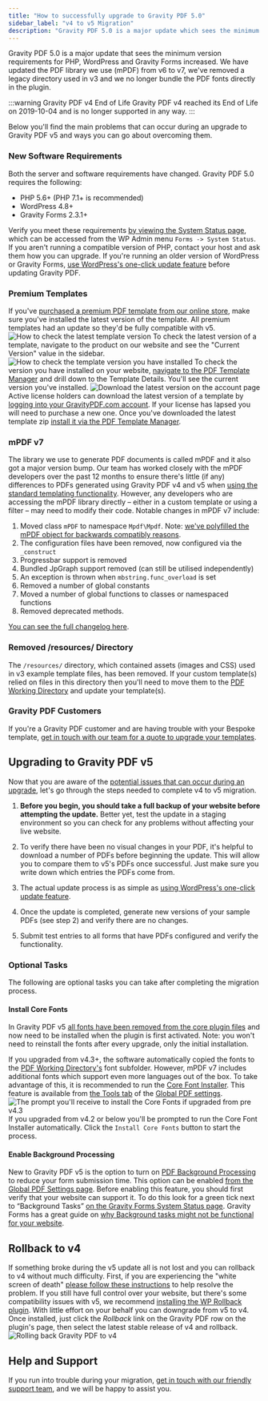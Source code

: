 ```yaml
---
title: "How to successfully upgrade to Gravity PDF 5.0"
sidebar_label: "v4 to v5 Migration"
description: "Gravity PDF 5.0 is a major update which sees the minimum version requirements for PHP, WordPress and Gravity Forms increased. The PDF library we use has been updated from v6 to v7, we've removed a legacy directory used in v3, and we no longer bundle the PDF fonts directly in the plugin."
---
```


Gravity PDF 5.0 is a major update that sees the minimum version requirements for PHP, WordPress and Gravity Forms increased. We have updated the PDF library we use (mPDF) from v6 to v7, we've removed a legacy directory used in v3 and we no longer bundle the PDF fonts directly in the plugin. 

:::warning Gravity PDF v4 End of Life 
Gravity PDF v4 reached its End of Life on 2019-10-04 and is no longer supported in any way.
::: 

Below you'll find the main problems that can occur during an upgrade to Gravity PDF v5 and ways you can go about overcoming them.

### New Software Requirements 

Both the server and software requirements have changed. Gravity PDF 5.0 requires the following:

-   PHP 5.6+ (PHP 7.1+ is recommended)
-   WordPress 4.8+
-   Gravity Forms 2.3.1+

Verify you meet these requirements [by viewing the System Status page](https://docs.gravityforms.com/checking-environment-details/), which can be accessed from the WP Admin menu `Forms -> System Status`. If you aren't running a compatible version of PHP, contact your host and ask them how you can upgrade. If you're running an older version of WordPress or Gravity Forms, [use WordPress's one-click update feature](https://wordpress.org/support/article/dashboard-updates-screen/) before updating Gravity PDF.

### Premium Templates 

If you've [purchased a premium PDF template from our online store](https://gravitypdf.com/template-shop/), make sure you've installed the latest version of the template. All premium templates had an update so they'd be fully compatible with v5. ![How to check the latest template version](https://resources.gravitypdf.com/uploads/2018/08/template-shop-current-version.png) To check the latest version of a template, navigate to the product on our website and see the "Current Version" value in the sidebar. ![How to check the template version you have installed](https://resources.gravitypdf.com/uploads/2018/08/template-manager-template-version.png) To check the version you have installed on your website, [navigate to the PDF Template Manager](user-pdf-template-manager.md) and drill down to the Template Details. You'll see the current version you've installed. ![Download the latest version on the account page](https://resources.gravitypdf.com/uploads/2018/08/download-latest-template.png) Active license holders can download the latest version of a template by [logging into your GravityPDF.com account](https://gravitypdf.com/account/). If your license has lapsed you will need to purchase a new one. Once you've downloaded the latest template zip [install it via the PDF Template Manager](user-pdf-template-manager.md#install).

### mPDF v7 

The library we use to generate PDF documents is called mPDF and it also got a major version bump. Our team has worked closely with the mPDF developers over the past 12 months to ensure there's little (if any) differences to PDFs generated using Gravity PDF v4 and v5 when [using the standard templating functionality](developer-start-customising.md). However, any developers who are accessing the mPDF library directly – either in a custom template or using a filter – may need to modify their code. Notable changes in mPDF v7 include:

1.  Moved class `mPDF` to namespace `Mpdf\Mpdf`. Note: [we've polyfilled the mPDF object for backwards compatibly reasons](https://github.com/GravityPDF/gravity-pdf/blob/development/src/deprecated.php#L736).
2.  The configuration files have been removed, now configured via the `_construct`
3.  Progressbar support is removed
4.  Bundled JpGraph support removed (can still be utilised independently)
5.  An exception is thrown when `mbstring.func_overload` is set
6.  Removed a number of global constants
7.  Moved a number of global functions to classes or namespaced functions
8.  Removed deprecated methods.

[You can see the full changelog here](https://github.com/mpdf/mpdf/blob/development/CHANGELOG.md).

### Removed /resources/ Directory 

The `/resources/` directory, which contained assets (images and CSS) used in v3 example template files, has been removed. If your custom template(s) relied on files in this directory then you'll need to move them to the [PDF Working Directory](developer-first-custom-pdf.md#working-directory) and update your template(s).

### Gravity PDF Customers 

If you're a Gravity PDF customer and are having trouble with your Bespoke template, [get in touch with our team for a quote to upgrade your templates](https://gravitypdf.com/integration-services/contact/).

## Upgrading to Gravity PDF v5 

Now that you are aware of the [potential issues that can occur during an upgrade](#compatibility-issues), let's go through the steps needed to complete v4 to v5 migration.

1.  **Before you begin, you should take a full backup of your website before attempting the update.** Better yet, test the update in a staging environment so you can check for any problems without affecting your live website.

2.  To verify there have been no visual changes in your PDF, it's helpful to download a number of PDFs before beginning the update. This will allow you to compare them to v5's PDFs once successful. Just make sure you write down which entries the PDFs come from.

3.  The actual update process is as simple as [using WordPress's one-click update feature](https://wordpress.org/support/article/dashboard-updates-screen/).

4.  Once the update is completed, generate new versions of your sample PDFs (see step 2) and verify there are no changes.

5.  Submit test entries to all forms that have PDFs configured and verify the functionality.

### Optional Tasks 

The following are optional tasks you can take after completing the migration process.

#### Install Core Fonts 

In Gravity PDF v5 [all fonts have been removed from the core plugin files](user-core-pdf-fonts.md) and now need to be installed when the plugin is first activated. Note: you won't need to reinstall the fonts after every upgrade, only the initial installation. 

If you upgraded from v4.3+, the software automatically copied the fonts to the [PDF Working Directory's](developer-first-custom-pdf.md#working-directory) font subfolder. However, mPDF v7 includes additional fonts which support even more languages out of the box. To take advantage of this, it is recommended to run the [Core Font Installer](user-global-settings.md#install-core-fonts). This feature is available from [the Tools tab](user-global-settings.md#tools-tab) of the [Global PDF settings](user-global-settings.md). ![The prompt you'll receive to install the Core Fonts if upgraded from pre v4.3](https://resources.gravitypdf.com/uploads/2017/12/core-fontdownload-prompt.png) If you upgraded from v4.2 or below you'll be prompted to run the Core Font Installer automatically. Click the `Install Core Fonts` button to start the process.

#### Enable Background Processing 

New to Gravity PDF v5 is the option to turn on [PDF Background Processing](user-global-settings.md#background-processing) to reduce your form submission time. This option can be enabled [from the Global PDF Settings page](user-global-settings.md). Before enabling this feature, you should first verify that your website can support it. To do this look for a green tick next to “Background Tasks” [on the Gravity Forms System Status page](https://docs.gravityforms.com/checking-environment-details/). Gravity Forms has a great guide on [why Background tasks might not be functional for your website](https://docs.gravityforms.com/troubleshooting-background-issues/).

## Rollback to v4 

If something broke during the v5 update all is not lost and you can rollback to v4 without much difficulty. First, if you are experiencing the "white screen of death" [please follow these instructions](user-white-screen-of-death.md) to help resolve the problem. If you still have full control over your website, but there's some compatibility issues with v5, we recommend [installing the WP Rollback plugin](https://wordpress.org/plugins/wp-rollback/). With little effort on your behalf you can downgrade from v5 to v4. Once installed, just click the *Rollback* link on the Gravity PDF row on the plugin's page, then select the latest stable release of v4 and rollback. ![Rolling back Gravity PDF to v4](https://resources.gravitypdf.com/uploads/2018/08/rollback-v4.png)

## Help and Support 

If you run into trouble during your migration, [get in touch with our friendly support team](https://gravitypdf.com/support/), and we will be happy to assist you.
